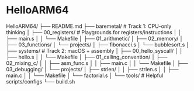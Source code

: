 # HelloARM64

HelloARM64/
├── README.md
├── baremetal/                # Track 1: CPU-only thinking
│   ├── 00_registers/         # Playgrounds for registers/instructions
│   │   ├── main.s
│   │   └── Makefile
│   ├── 01_arithmetic/
│   ├── 02_memory/
│   ├── 03_functions/
│   └── projects/
│       ├── fibonacci.s
│       └── bubblesort.s
│
├── systems/                  # Track 2: macOS + assembly
│   ├── 00_hello_syscall/
│   │   ├── hello.s
│   │   └── Makefile
│   ├── 01_calling_convention/
│   ├── 02_mixing_c/
│   │   ├── asm_func.s
│   │   ├── main.c
│   │   └── Makefile
│   ├── 03_debugging/
│   └── projects/
│       ├── strlen/
│       │   ├── strlen.s
│       │   ├── main.c
│       │   └── Makefile
│       └── factorial.s
│
└── tools/                    # Helpful scripts/configs
    └── build.sh
